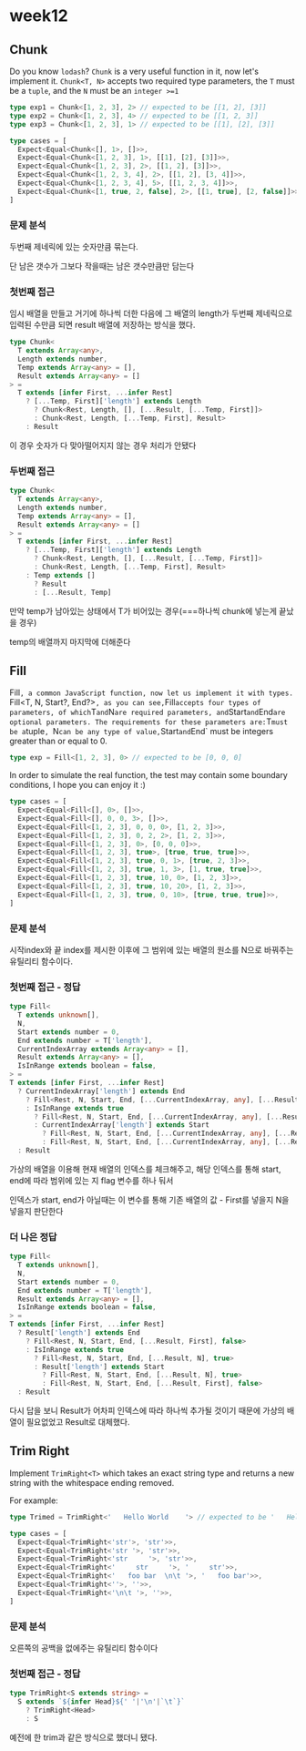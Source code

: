 # week12

## Chunk

Do you know `lodash`? `Chunk` is a very useful function in it, now let's implement it. `Chunk<T, N>` accepts two required type parameters, the `T` must be a `tuple`, and the `N` must be an `integer >=1`

```ts
type exp1 = Chunk<[1, 2, 3], 2> // expected to be [[1, 2], [3]]
type exp2 = Chunk<[1, 2, 3], 4> // expected to be [[1, 2, 3]]
type exp3 = Chunk<[1, 2, 3], 1> // expected to be [[1], [2], [3]]
```

```ts
type cases = [
  Expect<Equal<Chunk<[], 1>, []>>,
  Expect<Equal<Chunk<[1, 2, 3], 1>, [[1], [2], [3]]>>,
  Expect<Equal<Chunk<[1, 2, 3], 2>, [[1, 2], [3]]>>,
  Expect<Equal<Chunk<[1, 2, 3, 4], 2>, [[1, 2], [3, 4]]>>,
  Expect<Equal<Chunk<[1, 2, 3, 4], 5>, [[1, 2, 3, 4]]>>,
  Expect<Equal<Chunk<[1, true, 2, false], 2>, [[1, true], [2, false]]>>,
]
```



### 문제 분석

 두번째 제네릭에 있는 숫자만큼 묶는다.

단 남은 갯수가 그보다 작을때는 남은 갯수만큼만 담는다



### 첫번째 접근

임시 배열을 만들고 거기에 하나씩 더한 다음에 그 배열의 length가 두번째 제네릭으로 입력된 수만큼 되면 result 배열에 저장하는 방식을 했다.



```ts
type Chunk<
  T extends Array<any>, 
  Length extends number, 
  Temp extends Array<any> = [],
  Result extends Array<any> = []
> =
  T extends [infer First, ...infer Rest]
    ? [...Temp, First]['length'] extends Length
      ? Chunk<Rest, Length, [], [...Result, [...Temp, First]]>
      : Chunk<Rest, Length, [...Temp, First], Result>
    : Result
```

이 경우 숫자가 다 맞아떨어지지 않는 경우 처리가 안됐다



### 두번째 접근

```ts
type Chunk<
  T extends Array<any>, 
  Length extends number, 
  Temp extends Array<any> = [],
  Result extends Array<any> = []
> =
  T extends [infer First, ...infer Rest]
    ? [...Temp, First]['length'] extends Length
      ? Chunk<Rest, Length, [], [...Result, [...Temp, First]]>
      : Chunk<Rest, Length, [...Temp, First], Result>
    : Temp extends []
      ? Result
      : [...Result, Temp]
```

만약 temp가 남아있는 상태에서 T가 비어있는 경우(===하나씩 chunk에 넣는게 끝났을 경우)

temp의 배열까지 마지막에 더해준다



## Fill

Fill`, a common JavaScript function, now let us implement it with types. `Fill<T, N, Start?, End?>`, as you can see,`Fill` accepts four types of parameters, of which `T` and `N` are required parameters, and `Start` and `End` are optional parameters. The requirements for these parameters are: `T` must be a `tuple`, `N` can be any type of value, `Start` and `End` must be integers greater than or equal to 0.

```ts
type exp = Fill<[1, 2, 3], 0> // expected to be [0, 0, 0]
```



In order to simulate the real function, the test may contain some boundary conditions, I hope you can enjoy it :)



```ts
type cases = [
  Expect<Equal<Fill<[], 0>, []>>,
  Expect<Equal<Fill<[], 0, 0, 3>, []>>,
  Expect<Equal<Fill<[1, 2, 3], 0, 0, 0>, [1, 2, 3]>>,
  Expect<Equal<Fill<[1, 2, 3], 0, 2, 2>, [1, 2, 3]>>,
  Expect<Equal<Fill<[1, 2, 3], 0>, [0, 0, 0]>>,
  Expect<Equal<Fill<[1, 2, 3], true>, [true, true, true]>>,
  Expect<Equal<Fill<[1, 2, 3], true, 0, 1>, [true, 2, 3]>>,
  Expect<Equal<Fill<[1, 2, 3], true, 1, 3>, [1, true, true]>>,
  Expect<Equal<Fill<[1, 2, 3], true, 10, 0>, [1, 2, 3]>>,
  Expect<Equal<Fill<[1, 2, 3], true, 10, 20>, [1, 2, 3]>>,
  Expect<Equal<Fill<[1, 2, 3], true, 0, 10>, [true, true, true]>>,
]
```



### 문제 분석

시작index와 끝 index를 제시한 이후에 그 범위에 있는 배열의 원소를 N으로 바꿔주는 유틸리티 함수이다.



### 첫번째 접근 - 정답

```ts
type Fill<
  T extends unknown[],
  N,
  Start extends number = 0,
  End extends number = T['length'],
  CurrentIndexArray extends Array<any> = [],
  Result extends Array<any> = [],
  IsInRange extends boolean = false,
> =
T extends [infer First, ...infer Rest]
  ? CurrentIndexArray['length'] extends End
    ? Fill<Rest, N, Start, End, [...CurrentIndexArray, any], [...Result, First], false>
    : IsInRange extends true
      ? Fill<Rest, N, Start, End, [...CurrentIndexArray, any], [...Result, N], true>
      : CurrentIndexArray['length'] extends Start
        ? Fill<Rest, N, Start, End, [...CurrentIndexArray, any], [...Result, N], true>
        : Fill<Rest, N, Start, End, [...CurrentIndexArray, any], [...Result, First], false>
  : Result
```

가상의 배열을 이용해 현재 배열의 인덱스를 체크해주고, 해당 인덱스를 통해 start, end에 따라 범위에 있는 지 flag 변수를 하나 둬서 

인덱스가 start, end가 아닐때는 이 변수를 통해 기존 배열의 값 - First를 넣을지 N을 넣을지 판단한다



### 더 나은 정답

```ts
type Fill<
  T extends unknown[],
  N,
  Start extends number = 0,
  End extends number = T['length'],
  Result extends Array<any> = [],
  IsInRange extends boolean = false,
> =
T extends [infer First, ...infer Rest]
  ? Result['length'] extends End
    ? Fill<Rest, N, Start, End, [...Result, First], false>
    : IsInRange extends true
      ? Fill<Rest, N, Start, End, [...Result, N], true>
      : Result['length'] extends Start
        ? Fill<Rest, N, Start, End, [...Result, N], true>
        : Fill<Rest, N, Start, End, [...Result, First], false>
  : Result
```

다시 답을 보니 Result가 어차피 인덱스에 따라 하나씩 추가될 것이기 때문에 가상의 배열이 필요없었고 Result로 대체했다.

## Trim Right

Implement `TrimRight<T>` which takes an exact string type and returns a new string with the whitespace ending removed.

For example:

```ts
type Trimed = TrimRight<'   Hello World    '> // expected to be '   Hello World'
```

```ts
type cases = [
  Expect<Equal<TrimRight<'str'>, 'str'>>,
  Expect<Equal<TrimRight<'str '>, 'str'>>,
  Expect<Equal<TrimRight<'str     '>, 'str'>>,
  Expect<Equal<TrimRight<'     str     '>, '     str'>>,
  Expect<Equal<TrimRight<'   foo bar  \n\t '>, '   foo bar'>>,
  Expect<Equal<TrimRight<''>, ''>>,
  Expect<Equal<TrimRight<'\n\t '>, ''>>,
]
```



### 문제 분석

오른쪽의 공백을 없에주는 유틸리티 함수이다



### 첫번째 접근 - 정답

```ts
type TrimRight<S extends string> = 
  S extends `${infer Head}${' '|'\n'|`\t`}` 
    ? TrimRight<Head> 
    : S
```



예전에 한 trim과 같은 방식으로 했더니 됐다.
